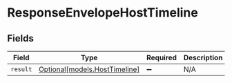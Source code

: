 # ResponseEnvelopeHostTimeline


## Fields

| Field                                                      | Type                                                       | Required                                                   | Description                                                |
| ---------------------------------------------------------- | ---------------------------------------------------------- | ---------------------------------------------------------- | ---------------------------------------------------------- |
| `result`                                                   | [Optional[models.HostTimeline]](../models/hosttimeline.md) | :heavy_minus_sign:                                         | N/A                                                        |